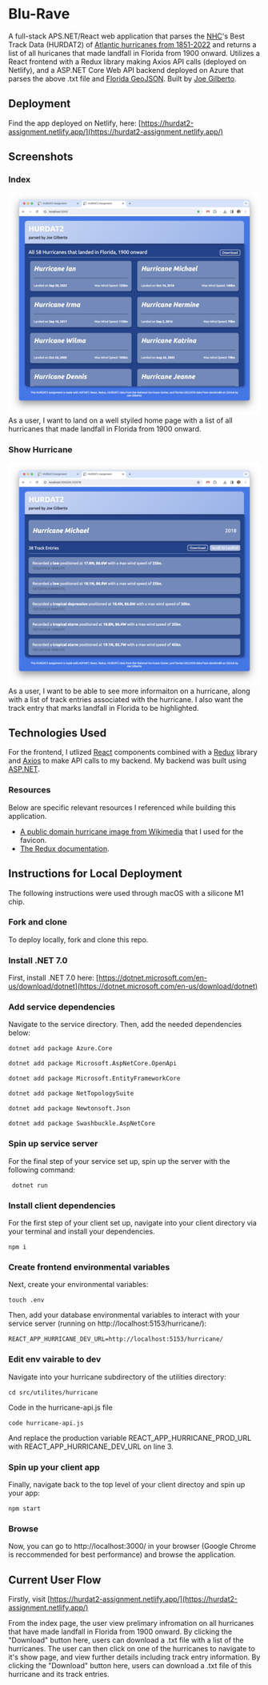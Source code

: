 # Blu-Rave
A full-stack APS.NET/React web application that parses the [NHC](https://www.nhc.noaa.gov/data/)'s Best Track Data (HURDAT2) of [Atlantic hurricanes from 1851-2022](https://www.nhc.noaa.gov/data/hurdat/hurdat2-1851-2022-050423.txt) and returns a list of all huricanes that made landfall in Florida from 1900 onward.  Utilizes a React frontend with a Redux library making Axios API calls (deployed on Netlify), and a ASP.NET Core Web API backend deployed on Azure that parses the above .txt file and [Florida GeoJSON](https://raw.githubusercontent.com/danielcs88/fl_geo_json/master/fl-state.json).  Built by [Joe Gilberto](https://joekgilberto.com/).

## Deployment
Find the app deployed on Netlify, here: [https://hurdat2-assignment.netlify.app/](https://hurdat2-assignment.netlify.app/)

## Screenshots

### Index
![Index](./lib/index.png)
As a user, I want to land on a well styiled home page with a list of all hurricanes that made landfall in Florida from 1900 onward.

### Show Hurricane
![Show Hurricane](./lib/show.png)
As a user, I want to be able to see more informaiton on a hurricane, along with a list of track entries associated with the hurricane.  I also want the track entry that marks landfall in Florida to be highlighted.

## Technologies Used
For the frontend, I utlized [React](https://react.dev/) components combined with a [Redux](https://redux.js.org/) library and [Axios](https://axios-http.com/) to make API calls to my backend.  My backend was built using [ASP.NET](https://dotnet.microsoft.com/en-us/apps/aspnet).

### Resources
Below are specific relevant resources I referenced while building this application.

- [A public domain hurricane image from Wikimedia](https://commons.wikimedia.org/wiki/File:Tropical_Cyclone_Jasper_(MODIS).jpg) that I used for the favicon.
- [The Redux documentation](https://commons.wikimedia.org/wiki/File:HomeSimple_svg.svg).

## Instructions for Local Deployment
The following instructions were used through macOS with a silicone M1 chip.

### Fork and clone
To deploy locally, fork and clone this repo.

### Install .NET 7.0
First, install .NET 7.0 here: [https://dotnet.microsoft.com/en-us/download/dotnet](https://dotnet.microsoft.com/en-us/download/dotnet)

### Add service dependencies
Navigate to the service directory.  Then, add the needed dependencies below:
```
dotnet add package Azure.Core
```
```
dotnet add package Microsoft.AspNetCore.OpenApi
```
```
dotnet add package Microsoft.EntityFrameworkCore
```
```
dotnet add package NetTopologySuite
```
```
dotnet add package Newtonsoft.Json
```
```
dotnet add package Swashbuckle.AspNetCore
```

### Spin up service server
For the final step of your service set up, spin up the server with the following command:
```
 dotnet run
```

### Install client dependencies
For the first step of your client set up, navigate into your client directory via your terminal and install your dependencies.
```
npm i
```

### Create frontend environmental variables
Next, create your environmental variables:
```
touch .env
```
Then, add your database environmental variables to interact with your service server (running on http://localhost:5153/hurricane/):
```
REACT_APP_HURRICANE_DEV_URL=http://localhost:5153/hurricane/
```

### Edit env vairable to dev
Navigate into your hurricane subdirectory of the utilities directory:
```
cd src/utilites/hurricane
```

Code in the hurricane-api.js file
```
code hurricane-api.js
```
And replace the production variable REACT_APP_HURRICANE_PROD_URL with REACT_APP_HURRICANE_DEV_URL on line 3.

### Spin up your client app
Finally, navigate back to the top level of your client directoy and spin up your app:
```
npm start
```

### Browse
Now, you can go to http://localhost:3000/ in your browser (Google Chrome is reccommended for best performance) and browse the application.

## Current User Flow
Firstly, visit [https://hurdat2-assignment.netlify.app/](https://hurdat2-assignment.netlify.app/)

From the index page, the user view prelimary infromation on all hurricanes that have made landfall in Florida from 1900 onward.  By clicking the "Download" button here, users can download a .txt file with a list of the hurricanes.  The user can then click on one of the hurricanes to navigate to it's show page, and view further details including track entry information.  By clicking the "Download" button here, users can download a .txt file of this hurricane and its track entries.
